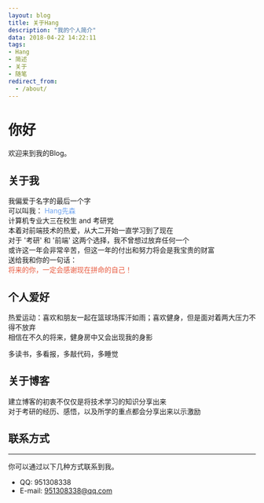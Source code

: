```yaml
---
layout: blog
title: 关于Hang
description: "我的个人简介"
data: 2018-04-22 14:22:11
tags: 
- Hang
- 简述
- 关于
- 随笔
redirect_from:
  - /about/
---
```


# 你好

欢迎来到我的Blog。

## 关于我

我偏爱于名字的最后一个字  
可以叫我： <font color="#6fa3ef">Hang先森</font>  
计算机专业大三在校生 and 考研党  
本着对前端技术的热爱，从大二开始一直学习到了现在  
对于 '考研' 和 '前端' 这两个选择，我不曾想过放弃任何一个  
或许这一年会非常辛苦，但这一年的付出和努力将会是我宝贵的财富  
送给我和你的一句话：  
<font color="#e8583d">将来的你，一定会感谢现在拼命的自己！</font>
 
## 个人爱好

热爱运动：喜欢和朋友一起在篮球场挥汗如雨；喜欢健身，但是面对着两大压力不得不放弃  
相信在不久的将来，健身房中又会出现我的身影

多读书，多看报，多敲代码，多睡觉

## 关于博客

建立博客的初衷不仅仅是将技术学习的知识分享出来  
对于考研的经历、感悟，以及所学的重点都会分享出来以示激励

## 联系方式
******
 
你可以通过以下几种方式联系到我。

* QQ: 951308338
* E-mail: 951308338@qq.com
